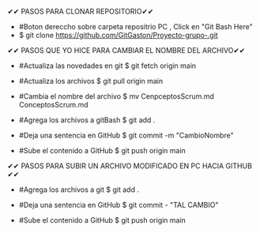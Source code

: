 ✔✔ PASOS PARA CLONAR REPOSITORIO✔✔
- #Boton dereccho sobre carpeta repositrio PC , Click en "Git Bash Here" 
- $ git clone https://github.com/GitGaston/Proyecto-grupo-.git


✔✔ PASOS QUE YO HICE PARA CAMBIAR EL NOMBRE DEL ARCHIVO✔✔
-  #Actualiza las novedades en git
    $ git fetch origin main 

-  #Actualiza los archivos
    $ git pull origin main 

-  #Cambia el nombre del archivo
    $ mv CenpceptosScrum.md ConceptosScrum.md

-  #Agrega los archivos a gitBash
    $ git add . 

-  #Deja una sentencia en GitHub
    $ git commit -m "CambioNombre"

- #Sube el contenido a GitHub
    $ git push origin main

    

✔✔ PASOS PARA SUBIR UN ARCHIVO MODIFICADO EN PC HACIA GITHUB ✔✔

- #Agrega los archivos a git
   $ git add . 

- #Deja una sentencia en GitHub
   $ git commit - "TAL CAMBIO"

- #Sube el contenido a GitHub
   $ git push origin main